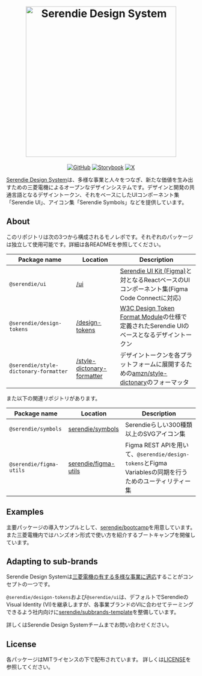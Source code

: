 <h1 align='center'>
  <picture>
    <source srcset='https://github.com/user-attachments/assets/afa39feb-f100-43f4-9f08-d11c81208dc8' media="(prefers-color-scheme: dark)" width='400px'/>
    <img src='https://github.com/user-attachments/assets/a6e4b78e-a50c-4c6b-b04a-bb159a826b65' alt="Serendie Design System" title="Serendie Design System" width='400px'/>
  </picture>
</h1>

<div align="center">

[![GitHub](https://img.shields.io/github/license/serendie/serendie?style=flat)](https://github.com/serendie/serendie/blob/main/LICENSE)
[![Storybook](https://cdn.jsdelivr.net/gh/storybookjs/brand@main/badge/badge-storybook.svg)](https://storybook.serendie.design/)
[![X](https://img.shields.io/twitter/follow/SerendieDesign)](https://x.com/SerendieDesign/)

</div>

[Serendie Design System](https://serendie.design/)は、多様な事業と人々をつなぎ、新たな価値を生み出すための三菱電機によるオープンなデザインシステムです。デザインと開発の共通言語となるデザイントークン、それをベースにしたUIコンポーネント集「Serendie UI」、アイコン集「Serendie Symbols」などを提供しています。

## About

このリポジトリは次の3つから構成されるモノレポです。それぞれのパッケージは独立して使用可能です。詳細は各READMEを参照してください。

| Package name  | Location | Description |
| --- | --- | --- |
| `@serendie/ui` | [/ui](/ui/) | [Serendie UI Kit (Figma)](https://www.figma.com/community/file/1433690846108785966)と対となるReactベースのUIコンポーネント集(Figma Code Connectに対応) |
| `@serendie/design-tokens` | [/design-tokens](/design-tokens/) | [W3C Design Token Format Module](https://serendie.design/foundations/design-tokens/#section-6)の仕様で定義されたSerendie UIのベースとなるデザイントークン |
| `@serendie/style-dictonary-formatter` | [/style-dictonary-formatter](/style-dictionary-formatter) | デザイントークンを各プラットフォームに展開するための[amzn/style-dictonary](https://github.com/amzn/style-dictionary)のフォーマッタ |

また以下の関連リポジトリがあります。

| Package name  | Location | Description |
| --- | --- | --- |
| `@serendie/symbols` | [serendie/symbols](https://github.com/serendie/serendie-symbols) | Serendieらしい300種類以上のSVGアイコン集 |
| `@serendie/figma-utils` | [serendie/figma-utils](https://github.com/serendie/figma-utils) | Figma REST APIを用いて、`@serendie/design-tokens`とFigma Variablesの同期を行うためのユーティリティー集 |

## Examples

主要パッケージの導入サンプルとして、[serendie/bootcamp](https://github.com/serendie/bootcamp)を用意しています。また三菱電機内ではハンズオン形式で使い方を紹介するブートキャンプを開催しています。

## Adapting to sub-brands

Serendie Design Systemは[三菱電機の有する多様な事業に適応](https://serendie.design/about/#section-3)することがコンセプトの一つです。

`@serendie/desigon-tokens`および`@serendie/ui`は、デフォルトでSerendieのVisual Identity (VI)を継承しますが、各事業ブランドのVIに合わせてテーミングできるよう社内向けに[serendie/subbrands-template](https://github.com/serendie/subbrands-template)を整備しています。

詳しくはSerendie Design Systemチームまでお問い合わせください。

## License

各パッケージはMITライセンスの下で配布されています。 詳しくは[LICENSE](/LICENSE)を参照してください。
